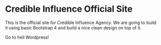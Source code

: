 
# Credible Influence Official Site

This is the official site for Credible Influence Agency. We are going to build it using basic Bootstrap 4 and build a nice clean design on top of it.

Go to hell Wordpress!
